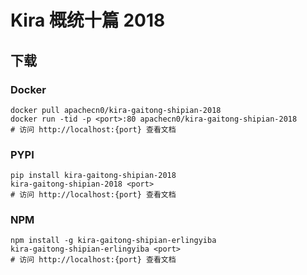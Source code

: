 # Kira 概统十篇 2018

## 下载

### Docker

```
docker pull apachecn0/kira-gaitong-shipian-2018
docker run -tid -p <port>:80 apachecn0/kira-gaitong-shipian-2018
# 访问 http://localhost:{port} 查看文档
```

### PYPI

```
pip install kira-gaitong-shipian-2018
kira-gaitong-shipian-2018 <port>
# 访问 http://localhost:{port} 查看文档
```

### NPM

```
npm install -g kira-gaitong-shipian-erlingyiba
kira-gaitong-shipian-erlingyiba <port>
# 访问 http://localhost:{port} 查看文档
```